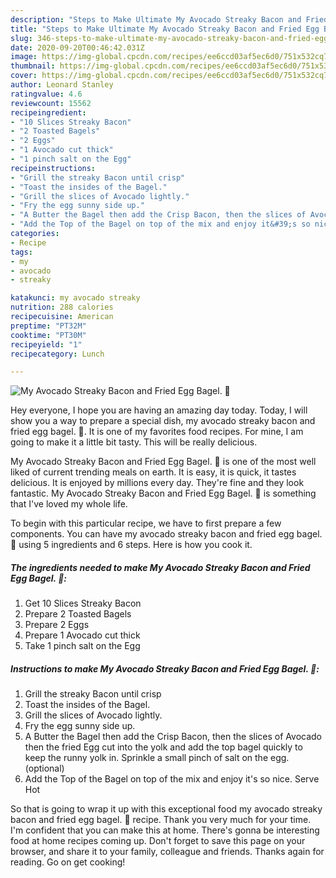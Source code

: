 ```yaml
---
description: "Steps to Make Ultimate My Avocado Streaky Bacon and Fried Egg Bagel. 💜"
title: "Steps to Make Ultimate My Avocado Streaky Bacon and Fried Egg Bagel. 💜"
slug: 346-steps-to-make-ultimate-my-avocado-streaky-bacon-and-fried-egg-bagel
date: 2020-09-20T00:46:42.031Z
image: https://img-global.cpcdn.com/recipes/ee6ccd03af5ec6d0/751x532cq70/my-avocado-streaky-bacon-and-fried-egg-bagel-💜-recipe-main-photo.jpg
thumbnail: https://img-global.cpcdn.com/recipes/ee6ccd03af5ec6d0/751x532cq70/my-avocado-streaky-bacon-and-fried-egg-bagel-💜-recipe-main-photo.jpg
cover: https://img-global.cpcdn.com/recipes/ee6ccd03af5ec6d0/751x532cq70/my-avocado-streaky-bacon-and-fried-egg-bagel-💜-recipe-main-photo.jpg
author: Leonard Stanley
ratingvalue: 4.6
reviewcount: 15562
recipeingredient:
- "10 Slices Streaky Bacon"
- "2 Toasted Bagels"
- "2 Eggs"
- "1 Avocado cut thick"
- "1 pinch salt on the Egg"
recipeinstructions:
- "Grill the streaky Bacon until crisp"
- "Toast the insides of the Bagel."
- "Grill the slices of Avocado lightly."
- "Fry the egg sunny side up."
- "A Butter the Bagel then add the Crisp Bacon, then the slices of Avocado then the fried Egg cut into the yolk and add the top bagel quickly to keep the runny yolk in. Sprinkle a small pinch of salt on the egg. (optional)"
- "Add the Top of the Bagel on top of the mix and enjoy it&#39;s so nice. Serve Hot"
categories:
- Recipe
tags:
- my
- avocado
- streaky

katakunci: my avocado streaky 
nutrition: 288 calories
recipecuisine: American
preptime: "PT32M"
cooktime: "PT30M"
recipeyield: "1"
recipecategory: Lunch

---
```



![My Avocado Streaky Bacon and Fried Egg Bagel. 💜](https://img-global.cpcdn.com/recipes/ee6ccd03af5ec6d0/751x532cq70/my-avocado-streaky-bacon-and-fried-egg-bagel-💜-recipe-main-photo.jpg)

Hey everyone, I hope you are having an amazing day today. Today, I will show you a way to prepare a special dish, my avocado streaky bacon and fried egg bagel. 💜. It is one of my favorites food recipes. For mine, I am going to make it a little bit tasty. This will be really delicious.

My Avocado Streaky Bacon and Fried Egg Bagel. 💜 is one of the most well liked of current trending meals on earth. It is easy, it is quick, it tastes delicious. It is enjoyed by millions every day. They're fine and they look fantastic. My Avocado Streaky Bacon and Fried Egg Bagel. 💜 is something that I've loved my whole life.




To begin with this particular recipe, we have to first prepare a few components. You can have my avocado streaky bacon and fried egg bagel. 💜 using 5 ingredients and 6 steps. Here is how you cook it.

<!--inarticleads1-->

##### The ingredients needed to make My Avocado Streaky Bacon and Fried Egg Bagel. 💜:

1. Get 10 Slices Streaky Bacon
1. Prepare 2 Toasted Bagels
1. Prepare 2 Eggs
1. Prepare 1 Avocado cut thick
1. Take 1 pinch salt on the Egg




<!--inarticleads2-->

##### Instructions to make My Avocado Streaky Bacon and Fried Egg Bagel. 💜:

1. Grill the streaky Bacon until crisp
1. Toast the insides of the Bagel.
1. Grill the slices of Avocado lightly.
1. Fry the egg sunny side up.
1. A Butter the Bagel then add the Crisp Bacon, then the slices of Avocado then the fried Egg cut into the yolk and add the top bagel quickly to keep the runny yolk in. Sprinkle a small pinch of salt on the egg. (optional)
1. Add the Top of the Bagel on top of the mix and enjoy it&#39;s so nice. Serve Hot




So that is going to wrap it up with this exceptional food my avocado streaky bacon and fried egg bagel. 💜 recipe. Thank you very much for your time. I'm confident that you can make this at home. There's gonna be interesting food at home recipes coming up. Don't forget to save this page on your browser, and share it to your family, colleague and friends. Thanks again for reading. Go on get cooking!
